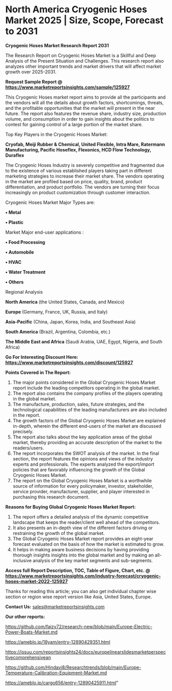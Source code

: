 # North America Cryogenic Hoses Market 2025 | Size, Scope, Forecast to 2031

<strong>Cryogenic Hoses Market Research Report 2031</strong>

The Research Report on Cryogenic Hoses Market is a Skillful and Deep Analysis of the Present Situation and Challenges. This research report also analyzes other important trends and market drivers that will affect market growth over 2025-2031.

<strong>Request Sample Report @ <a href=https://www.marketreportsinsights.com/sample/125927>https://www.marketreportsinsights.com/sample/125927</a></strong>

This Cryogenic Hoses market report aims to provide all the participants and the vendors will all the details about growth factors, shortcomings, threats, and the profitable opportunities that the market will present in the near future. The report also features the revenue share, industry size, production volume, and consumption in order to gain insights about the politics to contest for gaining control of a large portion of the market share.

Top Key Players in the Cryogenic Hoses Market:

<strong>Cryofab, Meiji Rubber & Chemical, United Flexible, Intra Mare, Ratermann Manufacturing, Pacific Hoseflex, Flexonics, HCD Flow Technology, Duraflex</strong>

The Cryogenic Hoses Industry is severely competitive and fragmented due to the existence of various established players taking part in different marketing strategies to increase their market share. The vendors operating in the market are profiled based on price, quality, brand, product differentiation, and product portfolio. The vendors are turning their focus increasingly on product customization through customer interaction.

Cryogenic Hoses Market Major Types are:

<strong>• Metal

• Plastic</strong>

Market Major end-user applications :

<strong>• Food Processing

• Automobile

• HVAC

• Water Treatment

• Others</strong>

Regional Analysis

</u><strong><b>North America</b></strong> (the United States, Canada, and Mexico)

<strong><b>Europe </b></strong>(Germany, France, UK, Russia, and Italy)

<strong><b>Asia-Pacific</b></strong> (China, Japan, Korea, India, and Southeast Asia)

<strong><b>South America</b></strong> (Brazil, Argentina, Colombia, etc.)

<strong><b>The Middle East and Africa</b></strong> (Saudi Arabia, UAE, Egypt, Nigeria, and South Africa)

<strong>Go For Interesting Discount Here: <a href=https://www.marketreportsinsights.com/discount/125927>https://www.marketreportsinsights.com/discount/125927</a></strong>

<strong>Points Covered in The Report:</strong>
<ol>
  <li>The major points considered in the Global Cryogenic Hoses Market report include the leading competitors operating in the global market.</li>
  <li>The report also contains the company profiles of the players operating in the global market.</li>
  <li>The manufacture, production, sales, future strategies, and the technological capabilities of the leading manufacturers are also included in the report.</li>
  <li>The growth factors of the Global Cryogenic Hoses Market are explained in-depth, wherein the different end-users of the market are discussed precisely.</li>
  <li>The report also talks about the key application areas of the global market, thereby providing an accurate description of the market to the readers/users.</li>
  <li>The report incorporates the SWOT analysis of the market. In the final section, the report features the opinions and views of the industry experts and professionals. The experts analyzed the export/import policies that are favorably influencing the growth of the Global Cryogenic Hoses Market.</li>
  <li>The report on the Global Cryogenic Hoses Market is a worthwhile source of information for every policymaker, investor, stakeholder, service provider, manufacturer, supplier, and player interested in purchasing this research document.</li>
</ol>
<strong>Reasons for Buying Global Cryogenic Hoses Market Report:</strong>

<ol>
  <li>The report offers a detailed analysis of the dynamic competitive landscape that keeps the reader/client well ahead of the competitors.</li>
  <li>It also presents an in-depth view of the different factors driving or restraining the growth of the global market.</li>
  <li>The Global Cryogenic Hoses Market report provides an eight-year forecast evaluated on the basis of how the market is estimated to grow.</li>
  <li>It helps in making aware business decisions by having providing thorough insights insights into the global market and by making an all-inclusive analysis of the key market segments and sub-segments.</li>
</ol>
<strong>Access full Report Description, TOC, Table of Figure, Chart, etc. @ <a href=https://www.marketreportsinsights.com/industry-forecast/cryogenic-hoses-market-2022-125927>https://www.marketreportsinsights.com/industry-forecast/cryogenic-hoses-market-2022-125927</a></strong>


Thanks for reading this article; you can also get individual chapter wise section or region wise report version like Asia, United States, Europe.

<strong>Contact Us:</strong>
sales@marketreportsinsights.com

<strong>Our other reports:</strong>

<a href=https://github.com/faizy72/research-new/blob/main/Europe-Electric-Power-Boats-Market.md>https://github.com/faizy72/research-new/blob/main/Europe-Electric-Power-Boats-Market.md</a>

<a href=https://ameblo.jp/18yam/entry-12890429351.html>https://ameblo.jp/18yam/entry-12890429351.html</a>

<a href=https://issuu.com/reportsinsights24/docs/europelinearslidesmarketperspectivecomprehensivean>https://issuu.com/reportsinsights24/docs/europelinearslidesmarketperspectivecomprehensivean</a>

<a href=https://github.com/Hindavi8/Researchtrends/blob/main/Europe-Temperature-Calibration-Equipment-Market.md>https://github.com/Hindavi8/Researchtrends/blob/main/Europe-Temperature-Calibration-Equipment-Market.md</a>

<a href=https://ameblo.jp/cargo656/entry-12890425911.html>https://ameblo.jp/cargo656/entry-12890425911.html</a>"

